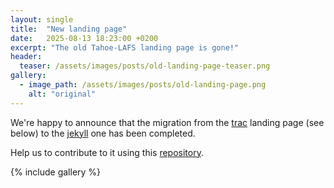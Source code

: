 ```yaml
---
layout: single
title:  "New landing page"
date:   2025-08-13 18:23:00 +0200
excerpt: "The old Tahoe-LAFS landing page is gone!"
header:
  teaser: /assets/images/posts/old-landing-page-teaser.png
gallery:
  - image_path: /assets/images/posts/old-landing-page.png
    alt: "original"
---
```

We're happy to announce that the migration from the [trac][old] landing page (see below) to the [jekyll][new] one has been completed.

Help us to contribute to it using this [repository][repo].

{% include gallery %}

[old]: https://tahoe-lafs.org/trac/tahoe-lafs/wiki/WikiStart
[new]: https://home.of.tahoe-lafs.org/
[repo]: https://forge.of.tahoe-lafs.org/tahoe-lafs/web-landing-page/
